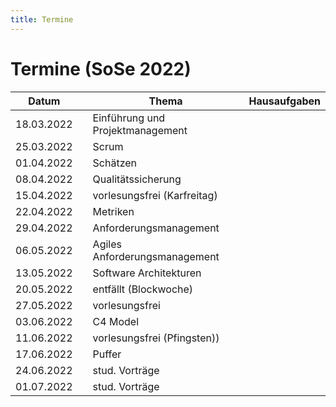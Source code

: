 ```yaml
---
title: Termine
---
```


# Termine (SoSe 2022) 

| Datum | | Thema | Hausaufgaben|
|---|---|---|---|
| 18.03.2022 | | Einführung und Projektmanagement| |
| 25.03.2022 | | Scrum | |
| 01.04.2022 | | Schätzen | |
| 08.04.2022 | | Qualitätssicherung ||
| 15.04.2022 | | vorlesungsfrei (Karfreitag) ||
| 22.04.2022 | | Metriken ||
| 29.04.2022 | | Anforderungsmanagement || 
| 06.05.2022 | | Agiles Anforderungsmanagement ||
| 13.05.2022 | | Software Architekturen ||
| 20.05.2022 | | entfällt (Blockwoche) ||
| 27.05.2022 | | vorlesungsfrei ||
| 03.06.2022 | | C4 Model ||
| 11.06.2022 | | vorlesungsfrei (Pfingsten)) ||
| 17.06.2022 | | Puffer ||
| 24.06.2022 | | stud. Vorträge ||
| 01.07.2022 | | stud. Vorträge ||